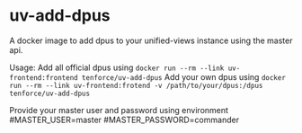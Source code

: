 # uv-add-dpus

A docker image to add dpus to your unified-views instance using the master api. 

Usage: 
Add all official dpus using `docker run --rm --link uv-frontend:frontend tenforce/uv-add-dpus` 
Add your own dpus using `docker run --rm --link uv-frontend:frotend -v /path/to/your/dpus:/dpus tenforce/uv-add-dpus`

Provide your master user and password using environment
#MASTER_USER=master
#MASTER_PASSWORD=commander
